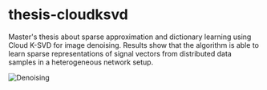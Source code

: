 # thesis-cloudksvd

Master's thesis about sparse approximation and dictionary learning using Cloud K-SVD for image denoising. Results show that the algorithm is able to learn sparse representations of signal vectors from distributed data samples in a heterogeneous network setup.

![Denoising](https://i.ibb.co/cCXjNZR/denoising-eps-converted-to.jpg)
